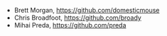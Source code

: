 <!-- Sorted alphabetically. -->

* Brett Morgan, https://github.com/domesticmouse
* Chris Broadfoot, https://github.com/broady
* Mihai Preda, https://github.com/preda
